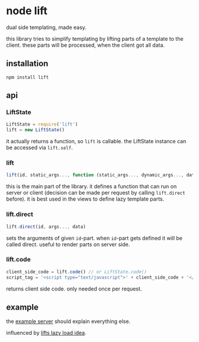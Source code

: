 # node lift

dual side templating, made easy.

this library tries to simplify templating by lifting parts of a template to
the client. these parts will be processed, when the client got all data.

## installation

    npm install lift

## api

### LiftState

```javascript
LiftState = require('lift')
lift = new LiftState()
```

it actually returns a function, so `lift` is callable.
the LiftState instance can be accessed via `lift.self`.

### lift

```javascript
lift(id, static_args..., function (static_args..., dynamic_args..., data) {…})
```
this is the main part of the library.
it defines a function that can run on server or client (decision can be made per request by calling `lift.direct` before).
it is best used in the views to define lazy template parts.

### lift.direct

```javascript
lift.direct(id, args..., data)
```

sets the arguments of given `id`-part. when `id`-part gets defined it will be called direct.
useful to render parts on server side.

### lift.code

```javascript
client_side_code = lift.code() // or LiftState.code()
script_tag = '<script type="text/javascript">' + client_side_code + '</script>'
```

returns client side code. only needed once per request.

## example

the [example server](https://github.com/dodo/node-lift/blob/master/src/example/server.coffee) should explain everything else.

influenced by [lifts lazy load idea](http://demo.liftweb.net/lazy).

